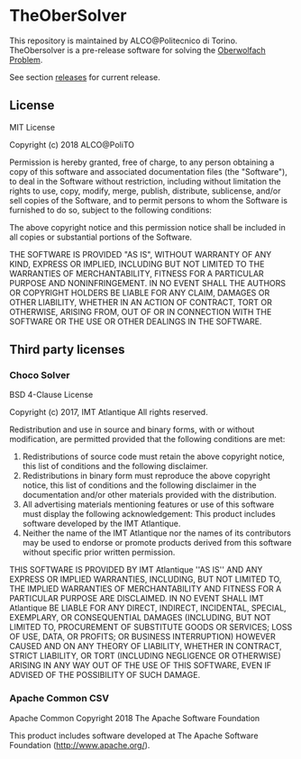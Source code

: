 # TheOberSolver
This repository is maintained by ALCO@Politecnico di Torino.
TheObersolver is a pre-release software for solving the [Oberwolfach Problem](https://en.m.wikipedia.org/wiki/Oberwolfach_problem).

See section [releases](https://github.com/ALCO-PoliTO/TheOberSolver/releases) for current release.

## License

MIT License

Copyright (c) 2018 ALCO@PoliTO

Permission is hereby granted, free of charge, to any person obtaining a copy
of this software and associated documentation files (the "Software"), to deal
in the Software without restriction, including without limitation the rights
to use, copy, modify, merge, publish, distribute, sublicense, and/or sell
copies of the Software, and to permit persons to whom the Software is
furnished to do so, subject to the following conditions:

The above copyright notice and this permission notice shall be included in all
copies or substantial portions of the Software.

THE SOFTWARE IS PROVIDED "AS IS", WITHOUT WARRANTY OF ANY KIND, EXPRESS OR
IMPLIED, INCLUDING BUT NOT LIMITED TO THE WARRANTIES OF MERCHANTABILITY,
FITNESS FOR A PARTICULAR PURPOSE AND NONINFRINGEMENT. IN NO EVENT SHALL THE
AUTHORS OR COPYRIGHT HOLDERS BE LIABLE FOR ANY CLAIM, DAMAGES OR OTHER
LIABILITY, WHETHER IN AN ACTION OF CONTRACT, TORT OR OTHERWISE, ARISING FROM,
OUT OF OR IN CONNECTION WITH THE SOFTWARE OR THE USE OR OTHER DEALINGS IN THE
SOFTWARE.

## Third party licenses

### Choco Solver
BSD 4-Clause License

Copyright (c) 2017, IMT Atlantique
All rights reserved.

Redistribution and use in source and binary forms, with or without
modification, are permitted provided that the following conditions are met:
1. Redistributions of source code must retain the above copyright
   notice, this list of conditions and the following disclaimer.
2. Redistributions in binary form must reproduce the above copyright
   notice, this list of conditions and the following disclaimer in the
   documentation and/or other materials provided with the distribution.
3. All advertising materials mentioning features or use of this software
   must display the following acknowledgement:
   This product includes software developed by the IMT Atlantique.
4. Neither the name of the IMT Atlantique nor the
   names of its contributors may be used to endorse or promote products
   derived from this software without specific prior written permission.

THIS SOFTWARE IS PROVIDED BY IMT Atlantique ''AS IS'' AND ANY
EXPRESS OR IMPLIED WARRANTIES, INCLUDING, BUT NOT LIMITED TO, THE IMPLIED
WARRANTIES OF MERCHANTABILITY AND FITNESS FOR A PARTICULAR PURPOSE ARE
DISCLAIMED. IN NO EVENT SHALL IMT Atlantique BE LIABLE FOR ANY
DIRECT, INDIRECT, INCIDENTAL, SPECIAL, EXEMPLARY, OR CONSEQUENTIAL DAMAGES
(INCLUDING, BUT NOT LIMITED TO, PROCUREMENT OF SUBSTITUTE GOODS OR SERVICES;
LOSS OF USE, DATA, OR PROFITS; OR BUSINESS INTERRUPTION) HOWEVER CAUSED AND
ON ANY THEORY OF LIABILITY, WHETHER IN CONTRACT, STRICT LIABILITY, OR TORT
(INCLUDING NEGLIGENCE OR OTHERWISE) ARISING IN ANY WAY OUT OF THE USE OF THIS
SOFTWARE, EVEN IF ADVISED OF THE POSSIBILITY OF SUCH DAMAGE.

### Apache Common CSV
Apache Common
Copyright 2018 The Apache Software Foundation

This product includes software developed at
The Apache Software Foundation (http://www.apache.org/).